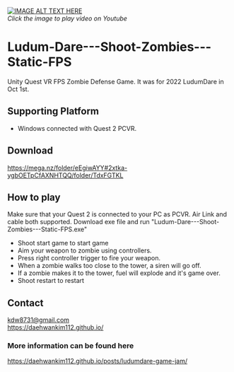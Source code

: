 [![IMAGE ALT TEXT HERE](https://img.youtube.com/vi/7uyGG5ffw5o/0.jpg)](https://www.youtube.com/watch?v=7uyGG5ffw5o) </br >
_Click the image to play video on Youtube_

# Ludum-Dare---Shoot-Zombies---Static-FPS
 Unity Quest VR FPS Zombie Defense Game. It was for 2022 LudumDare in Oct 1st.

## Supporting Platform
* Windows connected with Quest 2 PCVR.

## Download
https://mega.nz/folder/eEgiwAYY#2xtka-ygbOETpCfAXNHTQQ/folder/TdxFGTKL

## How to play
Make sure that your Quest 2 is connected to your PC as PCVR.
Air Link and cable both supported.
Download exe file and run "Ludum-Dare---Shoot-Zombies---Static-FPS.exe"

* Shoot start game to start game
* Aim your weapon to zombie using controllers.
* Press right controller trigger to fire your weapon.
* When a zombie walks too close to the tower, a siren will go off.
* If a zombie makes it to the tower, fuel will explode and it's game over.
* Shoot restart to restart

## Contact
kdw8731@gmail.com </br >
https://daehwankim112.github.io/

### More information can be found here
https://daehwankim112.github.io/posts/ludumdare-game-jam/
